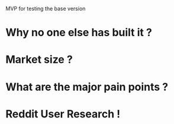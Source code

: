 MVP for testing the base version

# Why no one else has built it ?

# Market size ?

# What are the major pain points ?

# Reddit User Research !